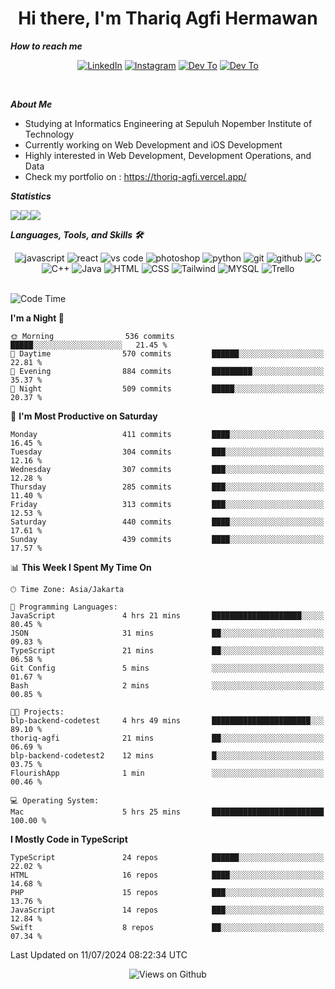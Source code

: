 <div align="center">
  <h1>Hi there, I'm Thariq Agfi Hermawan</h1>
</div>


***How to reach me***
<p align='center'>
   <a href="https://www.linkedin.com/in/thariqagfihermawan" target="_blank"><img src="https://img.shields.io/badge/LinkedIn-0077B5?style=for-the-badge&logo=linkedin&logoColor=white" alt="LinkedIn"></a>
   <a href="https://www.instagram.com/thoriqagfi" target="_blank"><img src="https://img.shields.io/badge/Instagram-E4405F?style=for-the-badge&logo=instagram&logoColor=white" alt="Instagram"></a>
   <a href="https://medium.com/@thoriq.aghfi60" target="_blank"><img src="https://img.shields.io/badge/Medium-12100E?style=for-the-badge&logo=medium&logoColor=white" alt="Dev To"></a>
   <a href="https://linktr.ee/thoriqagfi" target="_blank"><img src="https://img.shields.io/badge/linktree-1de9b6?style=for-the-badge&logo=linktree&logoColor=white" alt="Dev To"></a>
</p>

<br>

***About Me***
- Studying at Informatics Engineering at Sepuluh Nopember Institute of Technology
- Currently working on Web Development and iOS Development
- Highly interested in Web Development, Development Operations, and Data
- Check my portfolio on : https://thoriq-agfi.vercel.app/

***Statistics***

<!-- [![GitHub Streak](http://github-readme-streak-stats.herokuapp.com?user=thoriqagfi&theme=dark)](https://git.io/streak-stats) -->

<div align="center">
  <div style="display: flex;">
    <img src="http://github-readme-streak-stats.herokuapp.com?user=thoriqagfi&theme=chartreuse-dark"/>
    <img src="https://github-readme-stats.vercel.app/api/top-langs/?username=thoriqagfi&layout=compact&&theme=chartreuse-dark&langs_count=8)](https://github.com/thoriqagfi"/>
    <img src="https://github-readme-stats.vercel.app/api?username=thoriqagfi&show_icons=true&theme=chartreuse-dark"/>
  </div>
</div>

<!-- [![Top Langs](https://github-readme-stats.vercel.app/api/top-langs/?username=thoriqagfi&layout=compact&&theme=chartreuse-dark&langs_count=8)](https://github.com/thoriqagfi)
< ![Agfi's GitHub stats](https://github-readme-stats.vercel.app/api?username=thoriqagfi&show_icons=true&theme=chartreuse-dark) -->

***Languages, Tools, and Skills 🛠***

  <div align="center">
    <img src="https://img.shields.io/badge/JavaScript-F7DF1E?style=for-the-badge&logo=javascript&logoColor=black" alt="javascript" />
    <img src="https://img.shields.io/badge/React-61DAFB?style=for-the-badge&logo=react&logoColor=black" alt="react" />
    <img src="https://img.shields.io/badge/vs%20code-007ACC?style=for-the-badge&logo=visual%20studio%20code&logoColor=white" alt="vs code" />
    <img src="https://img.shields.io/badge/adobe%20photoshop-31A8FF?style=for-the-badge&logo=adobe%20photoshop&logoColor=white" alt="photoshop" />
    <img src="https://img.shields.io/badge/python-3776AB?style=for-the-badge&logo=python&logoColor=white" alt="python" />
    <img src="https://img.shields.io/badge/Git-F05032?style=for-the-badge&logo=git&logoColor=white" alt="git" />
    <img src="https://img.shields.io/badge/GitHub-100000?style=for-the-badge&logo=github&logoColor=white" alt="github" />
    <img src="https://img.shields.io/badge/c-%2300599C.svg?style=for-the-badge&logo=c&logoColor=white" alt="C" />
    <img src="https://img.shields.io/badge/c++-%2300599C.svg?style=for-the-badge&logo=c%2B%2B&logoColor=white" alt="C++" />
    <img src="https://img.shields.io/badge/Java-ED8B00?style=for-the-badge&logo=java&logoColor=white" alt="Java"/>
    <img src="https://img.shields.io/badge/HTML5-E34F26?style=for-the-badge&logo=html5&logoColor=white" alt="HTML" />
    <img src="https://img.shields.io/badge/CSS-239120?&style=for-the-badge&logo=css3&logoColor=white" alt ="CSS" />
    <img src="https://img.shields.io/badge/tailwindcss-%2338B2AC.svg?style=for-the-badge&logo=tailwind-css&logoColor=white" alt="Tailwind" />
    <img src="https://img.shields.io/badge/MySQL-00000F?style=for-the-badge&logo=mysql&logoColor=white" alt="MYSQL" />
    <img src="https://img.shields.io/badge/Trello-%23026AA7.svg?style=for-the-badge&logo=Trello&logoColor=white" alt="Trello" />
  </div><br>

<!--START_SECTION:waka-->
![Code Time](http://img.shields.io/badge/Code%20Time-962%20hrs%203%20mins-blue)

**I'm a Night 🦉** 

```text
🌞 Morning                536 commits         █████░░░░░░░░░░░░░░░░░░░░   21.45 % 
🌆 Daytime                570 commits         ██████░░░░░░░░░░░░░░░░░░░   22.81 % 
🌃 Evening                884 commits         █████████░░░░░░░░░░░░░░░░   35.37 % 
🌙 Night                  509 commits         █████░░░░░░░░░░░░░░░░░░░░   20.37 % 
```
📅 **I'm Most Productive on Saturday** 

```text
Monday                   411 commits         ████░░░░░░░░░░░░░░░░░░░░░   16.45 % 
Tuesday                  304 commits         ███░░░░░░░░░░░░░░░░░░░░░░   12.16 % 
Wednesday                307 commits         ███░░░░░░░░░░░░░░░░░░░░░░   12.28 % 
Thursday                 285 commits         ███░░░░░░░░░░░░░░░░░░░░░░   11.40 % 
Friday                   313 commits         ███░░░░░░░░░░░░░░░░░░░░░░   12.53 % 
Saturday                 440 commits         ████░░░░░░░░░░░░░░░░░░░░░   17.61 % 
Sunday                   439 commits         ████░░░░░░░░░░░░░░░░░░░░░   17.57 % 
```


📊 **This Week I Spent My Time On** 

```text
🕑︎ Time Zone: Asia/Jakarta

💬 Programming Languages: 
JavaScript               4 hrs 21 mins       ████████████████████░░░░░   80.45 % 
JSON                     31 mins             ██░░░░░░░░░░░░░░░░░░░░░░░   09.83 % 
TypeScript               21 mins             ██░░░░░░░░░░░░░░░░░░░░░░░   06.58 % 
Git Config               5 mins              ░░░░░░░░░░░░░░░░░░░░░░░░░   01.67 % 
Bash                     2 mins              ░░░░░░░░░░░░░░░░░░░░░░░░░   00.85 % 

🐱‍💻 Projects: 
blp-backend-codetest     4 hrs 49 mins       ██████████████████████░░░   89.10 % 
thoriq-agfi              21 mins             ██░░░░░░░░░░░░░░░░░░░░░░░   06.69 % 
blp-backend-codetest2    12 mins             █░░░░░░░░░░░░░░░░░░░░░░░░   03.75 % 
FlourishApp              1 min               ░░░░░░░░░░░░░░░░░░░░░░░░░   00.46 % 

💻 Operating System: 
Mac                      5 hrs 25 mins       █████████████████████████   100.00 % 
```

**I Mostly Code in TypeScript** 

```text
TypeScript               24 repos            ██████░░░░░░░░░░░░░░░░░░░   22.02 % 
HTML                     16 repos            ████░░░░░░░░░░░░░░░░░░░░░   14.68 % 
PHP                      15 repos            ███░░░░░░░░░░░░░░░░░░░░░░   13.76 % 
JavaScript               14 repos            ███░░░░░░░░░░░░░░░░░░░░░░   12.84 % 
Swift                    8 repos             ██░░░░░░░░░░░░░░░░░░░░░░░   07.34 % 
```




 Last Updated on 11/07/2024 08:22:34 UTC
<!--END_SECTION:waka-->

<div align="center">
<img src="https://komarev.com/ghpvc/?username=thoriqagfi&color=blue" alt="Views on Github" />
</div>
